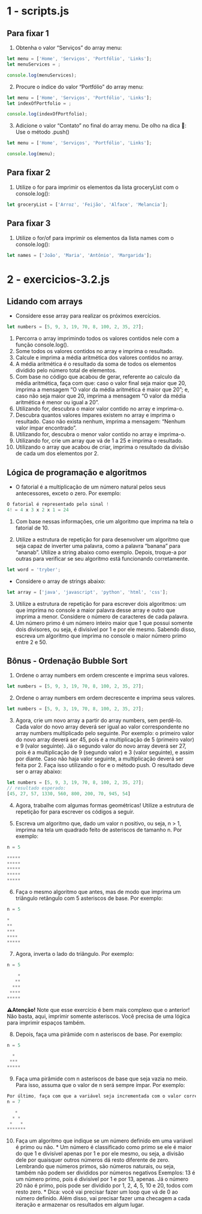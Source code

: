 # 1 - scripts.js

## Para fixar 1

1. Obtenha o valor “Serviços” do array menu:

```javascript
let menu = ['Home', 'Serviços', 'Portfólio', 'Links'];
let menuServices = ;

console.log(menuServices);
```

2. Procure o índice do valor “Portfólio” do array menu:

```javascript
let menu = ['Home', 'Serviços', 'Portfólio', 'Links'];
let indexOfPortfolio = ;

console.log(indexOfPortfolio);
```

3. Adicione o valor “Contato” no final do array menu.
De olho na dica 👀: Use o método .push()

```javascript
let menu = ['Home', 'Serviços', 'Portfólio', 'Links'];

console.log(menu);
```

## Para fixar 2

1. Utilize o for para imprimir os elementos da lista groceryList com o console.log():

```javascript
let groceryList = ['Arroz', 'Feijão', 'Alface', 'Melancia'];
```

## Para fixar 3

1. Utilize o for/of para imprimir os elementos da lista names com o console.log():

```javascript
let names = ['João', 'Maria', 'Antônio', 'Margarida'];
```

# 2 - exercicios-3.2.js

## Lidando com arrays

* Considere esse array para realizar os próximos exercícios.

```javascript
let numbers = [5, 9, 3, 19, 70, 8, 100, 2, 35, 27];
```

  1. Percorra o array imprimindo todos os valores contidos nele com a função console.log().
  2. Some todos os valores contidos no array e imprima o resultado.
  3. Calcule e imprima a média aritmética dos valores contidos no array.
  4. A média aritmética é o resultado da soma de todos os elementos dividido pelo número total de elementos.
  5. Com base no código que acabou de gerar, referente ao calculo da média aritmética, faça com que: caso o valor final seja maior que 20, imprima a mensagem “O valor da média aritmética é maior que 20”; e, caso não seja maior que 20, imprima a mensagem “O valor da média aritmética é menor ou igual a 20”.
  6. Utilizando for, descubra o maior valor contido no array e imprima-o.
  7. Descubra quantos valores ímpares existem no array e imprima o resultado. Caso não exista nenhum, imprima a mensagem: “Nenhum valor ímpar encontrado”.
  8. Utilizando for, descubra o menor valor contido no array e imprima-o.
  9. Utilizando for, crie um array que vá de 1 a 25 e imprima o resultado.
  10. Utilizando o array que acabou de criar, imprima o resultado da divisão de cada um dos elementos por 2.

## Lógica de programação e algoritmos

* O fatorial é a multiplicação de um número natural pelos seus antecessores, exceto o zero. Por exemplo:

```javascript
O fatorial é representado pelo sinal !
4! = 4 x 3 x 2 x 1 = 24
```

  1. Com base nessas informações, crie um algoritmo que imprima na tela o fatorial de 10.

  2. Utilize a estrutura de repetição for para desenvolver um algoritmo que seja capaz de inverter uma palavra, como a palavra “banana” para “ananab”. Utilize a string abaixo como exemplo. Depois, troque-a por outras para verificar se seu algoritmo está funcionando corretamente.

```javascript
let word = 'tryber';
```

* Considere o array de strings abaixo:

```javascript
let array = ['java', 'javascript', 'python', 'html', 'css'];
```

  3. Utilize a estrutura de repetição for para escrever dois algoritmos: um que imprima no console a maior palavra desse array e outro que imprima a menor. Considere o número de caracteres de cada palavra.
  4. Um número primo é um número inteiro maior que 1 que possui somente dois divisores, ou seja, é divisível por 1 e por ele mesmo. Sabendo disso, escreva um algoritmo que imprima no console o maior número primo entre 2 e 50.

## Bônus - Ordenação Bubble Sort

  1. Ordene o array numbers em ordem crescente e imprima seus valores.

```javascript
let numbers = [5, 9, 3, 19, 70, 8, 100, 2, 35, 27];
```
  2. Ordene o array numbers em ordem decrescente e imprima seus valores.

```javascript
let numbers = [5, 9, 3, 19, 70, 8, 100, 2, 35, 27];
```
  3. Agora, crie um novo array a partir do array numbers, sem perdê-lo. Cada valor do novo array deverá ser igual ao valor correspondente no array numbers multiplicado pelo seguinte. Por exemplo: o primeiro valor do novo array deverá ser 45, pois é a multiplicação de 5 (primeiro valor) e 9 (valor seguinte). Já o segundo valor do novo array deverá ser 27, pois é a multiplicação de 9 (segundo valor) e 3 (valor seguinte), e assim por diante. Caso não haja valor seguinte, a multiplicação deverá ser feita por 2. Faça isso utilizando o for e o método push. O resultado deve ser o array abaixo:

```javascript
let numbers = [5, 9, 3, 19, 70, 8, 100, 2, 35, 27];
// resultado esperado:
[45, 27, 57, 1330, 560, 800, 200, 70, 945, 54]
```

  4. Agora, trabalhe com algumas formas geométricas! Utilize a estrutura de repetição for para escrever os códigos a seguir.

  5. Escreva um algoritmo que, dado um valor n positivo, ou seja, n > 1, imprima na tela um quadrado feito de asteriscos de tamanho n. Por exemplo:

```javascript
n = 5

*****
*****
*****
*****
*****
```

  6. Faça o mesmo algoritmo que antes, mas de modo que imprima um triângulo retângulo com 5 asteriscos de base. Por exemplo:

```javascript
n = 5

*
**
***
****
*****
```

  7. Agora, inverta o lado do triângulo. Por exemplo:

```javascript
n = 5

    *
   **
  ***
 ****
*****
```

**⚠️Atenção!** Note que esse exercício é bem mais complexo que o anterior! Não basta, aqui, imprimir somente asteriscos. Você precisa de uma lógica para imprimir espaços também.

  8. Depois, faça uma pirâmide com n asteriscos de base. Por exemplo:

```javascript
n = 5

  *
 ***
*****
```

  9. Faça uma pirâmide com n asteriscos de base que seja vazia no meio. Para isso, assuma que o valor de n será sempre ímpar. Por exemplo:

```javascript
Por último, faça com que a variável seja incrementada com o valor correspondente a cada *loop*.
n = 7

   *
  * *
 *   *
*******
```

  10. Faça um algoritmo que indique se um número definido em uma variável é primo ou não.
    * Um número é classificado como primo se ele é maior do que 1 e divisível apenas por 1 e por ele mesmo, ou seja, a divisão dele por quaisquer outros números dá resto diferente de zero. Lembrando que números primos, são números naturais, ou seja, também não podem ser divididos por números negativos Exemplos: 13 é um número primo, pois é divisível por 1 e por 13, apenas. Já o número 20 não é primo, pois pode ser dividido por 1, 2, 4, 5, 10 e 20, todos com resto zero.
    * Dica: você vai precisar fazer um loop que vá de 0 ao número definido. Além disso, vai precisar fazer uma checagem a cada iteração e armazenar os resultados em algum lugar.




